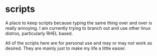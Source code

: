 # scripts
A place to keep scripts because typing the same thing over and over is really annoying.
I am currently trying to branch out and use other linux distros, particularly RHEL based.

All of the scripts here are for personal use and may or may not work as desired. They are mainly just to make my life a little easier.

